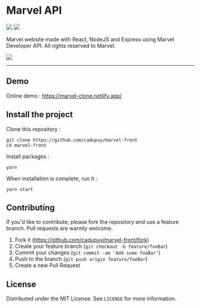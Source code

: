 # Marvel API

![](https://img.shields.io/github/last-commit/cadupuy/marvel-front.svg?style=for-the-badge)
![](https://img.shields.io/github/license/cadupuy/marvel-front.svg?style=for-the-badge)

Marvel website made with React, NodeJS and Express using Marvel Developer API. All rights reserved to Marvel.

[![](https://image.noelshack.com/fichiers/2020/47/4/1605826553-marvel.png)](https://marvel-clone.netlify.app/)

---

## Demo

Online demo : https://marvel-clone.netlify.app/

## Install the project

Clone this repository :

```
git clone https://github.com/cadupuy/marvel-front
cd marvel-front
```

Install packages :

```
yarn
```

When installation is complete, run it :

```
yarn start
```

## Contributing

If you'd like to contribute, please fork the repository and use a feature branch. Pull requests are warmly welcome.

1. Fork it (<https://github.com/cadupuy/marvel-front/fork>)
2. Create your feature branch (`git checkout -b feature/fooBar`)
3. Commit your changes (`git commit -am 'Add some fooBar'`)
4. Push to the branch (`git push origin feature/fooBar`)
5. Create a new Pull Request

## License

Distributed under the MIT License. See `LICENSE` for more information.
